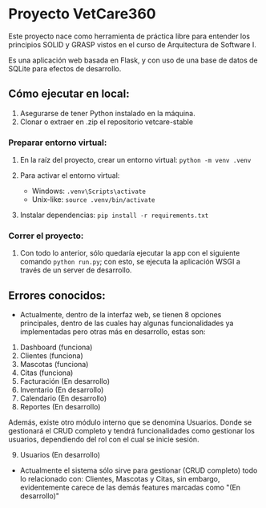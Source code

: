# Proyecto VetCare360

Este proyecto nace como herramienta de práctica libre para entender los principios SOLID y GRASP vistos en el curso de Arquitectura de Software I.

Es una aplicación web basada en Flask, y con uso de una base de datos de SQLite para efectos de desarrollo.

## Cómo ejecutar en local:

1. Asegurarse de tener Python instalado en la máquina.
2. Clonar o extraer en .zip el repositorio vetcare-stable

### Preparar entorno virtual:

1. En la raíz del proyecto, crear un entorno virtual: `python -m venv .venv`

2. Para activar el entorno virtual:

    * Windows: `.venv\Scripts\activate`
    * Unix-like: `source .venv/bin/activate`

3. Instalar dependencias: `pip install -r requirements.txt`

### Correr el proyecto: 

1. Con todo lo anterior, sólo quedaría ejecutar la app con el siguiente comando `python run.py`; con esto, se ejecuta la aplicación WSGI a través de un server de desarrollo.

## Errores conocidos: 

* Actualmente, dentro de la interfaz web, se tienen 8 opciones principales, dentro de las cuales hay algunas funcionalidades ya implementadas pero otras más en desarrollo, estas son:

1. Dashboard (funciona)
2. Clientes (funciona)
3. Mascotas (funciona)
4. Citas (funciona)
5. Facturación (En desarrollo)
6. Inventario (En desarrollo)
7. Calendario (En desarrollo)
8. Reportes (En desarrollo)

Además, existe otro módulo interno que se denomina Usuarios. Donde se gestionará el CRUD completo y tendrá funcionalidades como gestionar los usuarios, dependiendo del rol con el cual se inicie sesión.

9. Usuarios (En desarrollo)

* Actualmente el sistema sólo sirve para gestionar (CRUD completo) todo lo relacionado con: Clientes, Mascotas y Citas, sin embargo, evidentemente carece de las demás features marcadas como "(En desarrollo)"
